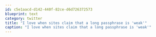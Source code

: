 ```yaml
---
id: c5e1aacd-d142-440f-82ce-d6d726372573
blueprint: text
category: twitter
title: "I love when sites claim that a long passphrase is 'weak'"
caption: "I love when sites claim that a long passphrase is 'weak'"
---
```

